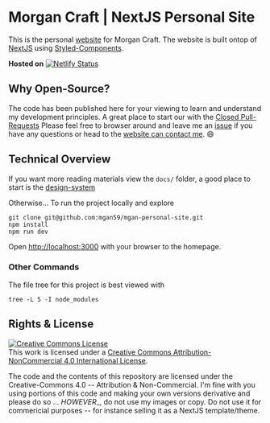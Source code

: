 # Morgan Craft | NextJS Personal Site

This is the personal [website](https://www.morgancraft.com/) for Morgan Craft.  The website is built ontop of [NextJS](https://nextjs.org/docs) using [Styled-Components](https://styled-components.com/). 

__Hosted on__ [![Netlify Status](https://api.netlify.com/api/v1/badges/913ff8dd-4884-4b86-8a87-a8252d47337c/deploy-status)](https://app.netlify.com/sites/awesome-mclean-f48584/deploys)

## Why Open-Source?

The code has been published here for your viewing to learn and understand my development principles.  A great place to start our with the [Closed Pull-Requests](https://github.com/mgan59/mgan-personal-site/pulls?q=is%3Apr+sort%3Aupdated-desc+is%3Aclosed) Please feel free to browser around and leave me an [issue](https://github.com/mgan59/mgan-personal-site/issues?q=is%3Aissue+is%3Aopen+sort%3Aupdated-desc) if you have any questions or head to the [website can contact me](https://www.morgancraft.com/). :smile:

## Technical Overview

If you want more reading materials view the `docs/` folder, a good place to start is the [design-system](docs/design-system.md)

Otherwise... To run the project locally and explore

```shell
git clone git@github.com:mgan59/mgan-personal-site.git
npm install
npm run dev
```

Open [http://localhost:3000](http://localhost:3000) with your browser to the homepage.

### Other Commands 

The file tree for this project is best viewed with

```shell
tree -L 5 -I node_modules

```

## Rights & License

<a rel="license" href="http://creativecommons.org/licenses/by-nc/4.0/"><img alt="Creative Commons License" style="border-width:0" src="https://i.creativecommons.org/l/by-nc-nd/4.0/88x31.png" /></a><br />This work is licensed under a <a rel="license" href="http://creativecommons.org/licenses/by-nc-nd/4.0/">Creative Commons Attribution-NonCommercial 4.0 International License</a>.

The code and the contents of this repository are licensed under the Creative-Commons 4.0 -- Attribution & Non-Commercial.  I'm fine with you using portions of this code and making your own versions derivative and please do so ... _HOWEVER__, do not use my images or copy. Do not use it for commericial purposes -- for instance selling it as a NextJS template/theme.
